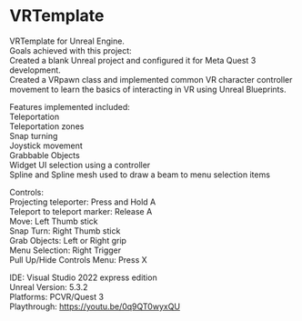 # VRTemplate
VRTemplate for Unreal Engine.  
Goals achieved with this project:  
Created a blank Unreal project and configured it for Meta Quest 3 development.  
Created a VRpawn class and implemented common VR character controller movement to learn the basics of interacting in VR using Unreal Blueprints.   

Features implemented included:  
Teleportation  
  Teleportation zones  
Snap turning  
Joystick movement  
Grabbable Objects  
Widget UI selection using a controller  
  Spline and Spline mesh used to draw a beam to menu selection items  

Controls:  
Projecting teleporter: Press and Hold A  
Teleport to teleport marker: Release A  
Move: Left Thumb stick  
Snap Turn: Right Thumb stick  
Grab Objects: Left or Right grip  
Menu Selection: Right Trigger  
Pull Up/Hide Controls Menu: Press X  



IDE: Visual Studio 2022 express edition  
Unreal Version: 5.3.2  
Platforms: PCVR/Quest 3  
Playthrough: https://youtu.be/0q9QT0wyxQU
